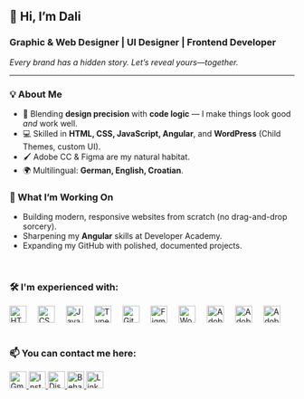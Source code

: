 <h2 align="left">👋 Hi, I’m Dali</h2>

<h3><strong>Graphic &amp; Web Designer | UI Designer | Frontend Developer</strong></h3>
<em>Every brand has a hidden story. Let’s reveal yours—together.</em>

---

<h3>💡 About Me</h3>
<ul>
  <li>🎨 Blending <strong>design precision</strong> with <strong>code logic</strong> — I make things look good <em>and</em> work well.</li>
  <li>💻 Skilled in <strong>HTML, CSS, JavaScript, Angular</strong>, and <strong>WordPress</strong> (Child Themes, custom UI).</li>
  <li>🖌 Adobe CC &amp; Figma are my natural habitat.</li>
  <li>🌍 Multilingual: <strong>German, English, Croatian</strong>.</li>
</ul>

<h3>🚀 What I’m Working On</h3>
<ul>
  <li>Building modern, responsive websites from scratch (no drag-and-drop sorcery).</li>
  <li>Sharpening my <strong>Angular</strong> skills at Developer Academy.</li>
  <li>Expanding my GitHub with polished, documented projects.</li>
</ul>

<br>

<h3>🛠 I'm experienced with:</h3>
<div align="left">
  <img src="https://cdn.jsdelivr.net/gh/devicons/devicon/icons/html5/html5-original.svg" height="30" alt="HTML5 logo" />
  <img width="12" />
  <img src="https://cdn.jsdelivr.net/gh/devicons/devicon/icons/css3/css3-original.svg" height="30" alt="CSS3 logo" />
  <img width="12" />
  <img src="https://cdn.jsdelivr.net/gh/devicons/devicon/icons/javascript/javascript-original.svg" height="30" alt="JavaScript logo" />
  <img width="12" />
  <img src="https://cdn.jsdelivr.net/gh/devicons/devicon/icons/typescript/typescript-original.svg" height="30" alt="TypeScript logo" />
  <img width="12" />
  <img src="https://cdn.jsdelivr.net/gh/devicons/devicon/icons/git/git-original.svg" height="30" alt="Git logo" />
  <img width="12" />
  <img src="https://cdn.jsdelivr.net/gh/devicons/devicon/icons/figma/figma-original.svg" height="30" alt="Figma logo" />
  <img width="12" />
  <img src="https://cdn.jsdelivr.net/gh/devicons/devicon/icons/wordpress/wordpress-original.svg" height="30" alt="WordPress logo" />
  <img width="12" />
  <img src="https://skillicons.dev/icons?i=ai" height="30" alt="Adobe Illustrator logo" />
  <img width="12" />
  <img src="https://skillicons.dev/icons?i=ps" height="30" alt="Adobe Photoshop logo" />
  <img width="12" />
  <img src="https://skillicons.dev/icons?i=pr" height="30" alt="Adobe Premiere Pro logo" />
</div>

<br>

<h3>📫 You can contact me here:</h3>
<div align="left">
  <a href="mailto:office@boriel-designs.com">
    <img src="https://img.shields.io/static/v1?message=Gmail&logo=gmail&label=&color=D14836&logoColor=white&style=for-the-badge" height="30" alt="Gmail logo" />
  </a>
  <a href="https://www.instagram.com/borieldesigns">
    <img src="https://img.shields.io/static/v1?message=Instagram&logo=instagram&label=&color=E4405F&logoColor=white&style=for-the-badge" height="30" alt="Instagram logo" />
  </a>
  <a href="https://discord.com/users/dalibor7997">
    <img src="https://img.shields.io/static/v1?message=Discord&logo=discord&label=&color=7289DA&logoColor=white&style=for-the-badge" height="30" alt="Discord logo" />
  </a>
  <a href="https://www.behance.net/dalibordurbas1">
    <img src="https://img.shields.io/static/v1?message=Behance&logo=behance&label=&color=1769ff&logoColor=white&style=for-the-badge" height="30" alt="Behance logo" />
  </a>
  <a href="https://www.linkedin.com/in/dalibor-durbas">
    <img src="https://img.shields.io/static/v1?message=LinkedIn&logo=linkedin&label=&color=0077B5&logoColor=white&style=for-the-badge" height="30" alt="LinkedIn logo" />
  </a>
</div>

